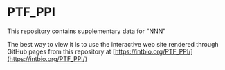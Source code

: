 # PTF_PPI
This repository contains supplementary data for "NNN"

The best way to view it is to use the interactive web site rendered through GitHub pages from this repository at [https://intbio.org/PTF_PPI/](https://intbio.org/PTF_PPI/)
